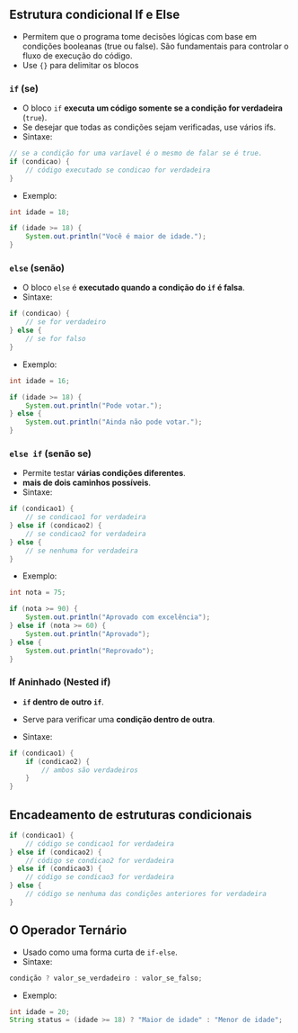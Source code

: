 ## Estrutura condicional If e Else
- Permitem que o programa tome decisões lógicas com base em condições booleanas (true ou false). São fundamentais para controlar o fluxo de execução do código.
- Use `{}` para delimitar os blocos

### `if` (se)
- O bloco `if` **executa um código somente se a condição for verdadeira** (`true`).
- Se desejar que todas as condições sejam verificadas, use vários ifs. 
- Sintaxe:
```java
// se a condição for uma varíavel é o mesmo de falar se é true. 
if (condicao) {
    // código executado se condicao for verdadeira
}
```
- Exemplo:
```java
int idade = 18;

if (idade >= 18) {
    System.out.println("Você é maior de idade.");
}
```

### `else` (senão)
- O bloco `else` é **executado quando a condição do `if` é falsa**.
- Sintaxe:
```java
if (condicao) {
    // se for verdadeiro
} else {
    // se for falso
}
```
- Exemplo:

```java
int idade = 16;

if (idade >= 18) {
    System.out.println("Pode votar.");
} else {
    System.out.println("Ainda não pode votar.");
}
```


### `else if` (senão se)
- Permite testar **várias condições diferentes**.
- **mais de dois caminhos possíveis**.
- Sintaxe:

```java
if (condicao1) {
    // se condicao1 for verdadeira
} else if (condicao2) {
    // se condicao2 for verdadeira
} else {
    // se nenhuma for verdadeira
}
```

- Exemplo:
```java
int nota = 75;

if (nota >= 90) {
    System.out.println("Aprovado com excelência");
} else if (nota >= 60) {
    System.out.println("Aprovado");
} else {
    System.out.println("Reprovado");
}
```

### If Aninhado (Nested if)
- **`if` dentro de outro `if`**.
- Serve para verificar uma **condição dentro de outra**.

- Sintaxe:
```java
if (condicao1) {
    if (condicao2) {
        // ambos são verdadeiros
    }
}
```
## Encadeamento de estruturas condicionais
``` java
if (condicao1) {
    // código se condicao1 for verdadeira
} else if (condicao2) {
    // código se condicao2 for verdadeira
} else if (condicao3) {
    // código se condicao3 for verdadeira
} else {
    // código se nenhuma das condições anteriores for verdadeira
}
```



## O Operador Ternário
- Usado como uma forma curta de `if-else`.
- Sintaxe:

``` java
condição ? valor_se_verdadeiro : valor_se_falso;

```
- Exemplo: 

```java
int idade = 20;
String status = (idade >= 18) ? "Maior de idade" : "Menor de idade";


